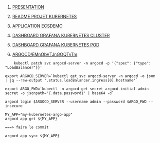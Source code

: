 1. [ PRESENTATION ](https://prezi.com/view/oZqVl9egF0MS1S5gpovn/)

2. [README PROJET KUBERNETES](https://github.com/OusmanaTraore/all/tree/master/PROJET)

3. [ APPLICATION ECSDEMO ](http://afe24b534f2d64968b42a919df88b4de-1401280157.eu-north-1.elb.amazonaws.com/)

  



4. [DASHBOARD GRAFANA KUBERNETES CLUSTER ](http://a41e9573df81e4d348922da2455df2da-696240626.eu-north-1.elb.amazonaws.com/d/IPrny1wnz/kubernetes-cluster-monitoring-via-prometheus?orgId=1&refresh=10s)

5. [DASHBOARD GRAFANA KUBERNETES POD ](http://a41e9573df81e4d348922da2455df2da-696240626.eu-north-1.elb.amazonaws.com/d/4XuMd2Iiz/kubernetes-pod-monitoring?orgId=1)

6. [ ARGOCD/EMnObVTJnGOQTvTm](https://a45c9719527624116a8ce4c4db40ad84-932098440.eu-north-1.elb.amazonaws.com/loginreturn_url=https%3A%2F%2Fa45c9719527624116a8ce4c4db40ad84-932098440eu-north-1.elb.amazonaws.com%2Fapplications%2Fmy-kubernetes-argo-app) 


```
    kubectl patch svc argocd-server -n argocd -p '{"spec": {"type": "LoadBalancer"}}'

export ARGOCD_SERVER=`kubectl get svc argocd-server -n argocd -o json | jq --raw-output '.status.loadBalancer.ingress[0].hostname'`

export ARGO_PWD=`kubectl -n argocd get secret argocd-initial-admin-secret -o jsonpath="{.data.password}" | base64 -d`

argocd login $ARGOCD_SERVER --username admin --password $ARGO_PWD --insecure

```
    MY_APP="my-kubernetes-argo-app"
    argocd app get ${MY_APP}

    ===> faire le commit

    argocd app sync ${MY_APP}
  